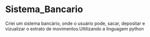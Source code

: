 # Sistema_Bancario
 Criei um sistema bancário, onde o usuário pode, sacar, depositar e vizualizar o extrato de movimentos.Ultilizando a linguagem python
